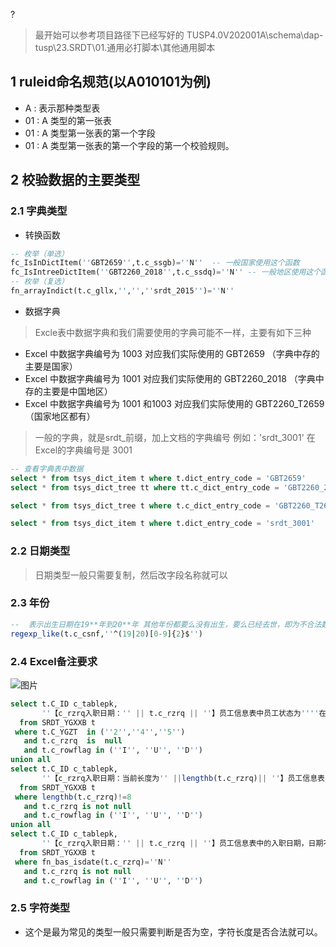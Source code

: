 ?
> 最开始可以参考项目路径下已经写好的 TUSP4.0V202001A\schema\dap-tusp\23.SRDT\01.通用必打脚本\其他通用脚本

## 1 ruleid命名规范(以A010101为例)
- A  : 表示那种类型表
- 01 : A 类型的第一张表
- 01 : A 类型第一张表的第一个字段
- 01 : A 类型第一张表的第一个字段的第一个校验规则。


## 2 校验数据的主要类型
###  2.1 字典类型 
- 转换函数

```sql
-- 枚举（单选）
fc_IsInDictItem(''GBT2659'',t.c_ssgb)=''N''  -- 一般国家使用这个函数
fc_IsIntreeDictItem(''GBT2260_2018'',t.c_ssdq)=''N'' -- 一般地区使用这个函数
-- 枚举（复选）
fn_arrayIndict(t.c_gllx,'','',''srdt_2015'')=''N''
```

- 数据字典

> Excle表中数据字典和我们需要使用的字典可能不一样，主要有如下三种

- Excel 中数据字典编号为 1003 对应我们实际使用的 GBT2659  （字典中存的主要是国家）
- Excel 中数据字典编号为 1001 对应我们实际使用的 GBT2260_2018  （字典中存的主要是中国地区）
- Excel 中数据字典编号为 1001 和1003 对应我们实际使用的 GBT2260_T2659  （国家地区都有）

> 一般的字典，就是srdt_前缀，加上文档的字典编号 例如：'srdt_3001'   在Excel的字典编号是 3001


```sql
-- 查看字典表中数据
select * from tsys_dict_item t where t.dict_entry_code = 'GBT2659'          -- 国家  预览表1003
select * from tsys_dict_tree tt where tt.c_dict_entry_code = 'GBT2260_2018';  -- 只需要地区

select * from tsys_dict_tree t where t.c_dict_entry_code = 'GBT2260_T2659'  -- 国家和地区都有 

select * from tsys_dict_item t where t.dict_entry_code = 'srdt_3001'
```
### 2.2 日期类型 

> 日期类型一般只需要复制，然后改字段名称就可以


### 2.3 年份
```sql
--  表示出生日期在19**年到20**年 其他年份都要么没有出生，要么已经去世，即为不合法数据
regexp_like(t.c_csnf,''^(19|20)[0-9]{2}$'')
```
### 2.4 Excel备注要求

![图片](https://img-blog.csdnimg.cn/20200714205122642.png)

```sql
select t.C_ID c_tablepk,
       ''【c_rzrq入职日期：'' || t.c_rzrq || ''】员工信息表中员工状态为''''在职、停职、退休''''的入职日期不能为空'' c_errorvalue
  from SRDT_YGXXB t
 where t.C_YGZT  in (''2'',''4'',''5'') 
   and t.c_rzrq  is  null
   and t.c_rowflag in (''I'', ''U'', ''D'')
union all
select t.C_ID c_tablepk,
       ''【c_rzrq入职日期：当前长度为'' ||lengthb(t.c_rzrq)|| ''】员工信息表中的入职日期，日期长度不为8'' c_errorvalue
  from SRDT_YGXXB t
 where lengthb(t.c_rzrq)!=8
   and t.c_rzrq is not null
   and t.c_rowflag in (''I'', ''U'', ''D'')
union all
select t.C_ID c_tablepk,
       ''【c_rzrq入职日期：'' || t.c_rzrq || ''】员工信息表中的入职日期，日期不是日期格式数据'' c_errorvalue
  from SRDT_YGXXB t
 where fn_bas_isdate(t.c_rzrq)=''N''
   and t.c_rzrq is not null
   and t.c_rowflag in (''I'', ''U'', ''D'')
```

### 2.5 字符类型
- 这个是最为常见的类型一般只需要判断是否为空，字符长度是否合法就可以。